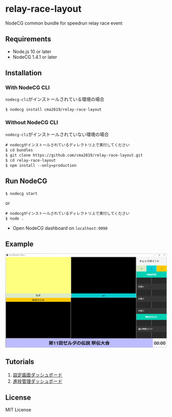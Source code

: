 # relay-race-layout

NodeCG common bundle for speedrun relay race event

## Requirements

- Node.js 10 or later
- NodeCG 1.4.1 or later

## Installation

### With NodeCG CLI

`nodecg-cli`がインストールされている環境の場合

```
$ nodecg install cma2819/relay-race-layout
```

### Without NodeCG CLI

`nodecg-cli`がインストールされていない環境の場合

```
# nodecgがインストールされているディレクトリ上で実行してください
$ cd bundles
$ git clone https://github.com/cma2819/relay-race-layout.git
$ cd relay-race-layout
$ npm install --only=production
```

## Run NodeCG

```
$ nodecg start
```

or

```
# nodecgがインストールされているディレクトリ上で実行してください
$ node .
```

- Open NodeCG dashboard on `localhost:9090`

## Example

![Graphicsイメージ](./doc/example.png)

## Tutorials

1. [設定画面ダッシュボード](doc/tutorial/01_config_dashboard.md)
2. [進捗管理ダッシュボード](doc/tutorial/02_progress_dashboard.md)

## License

MIT License
